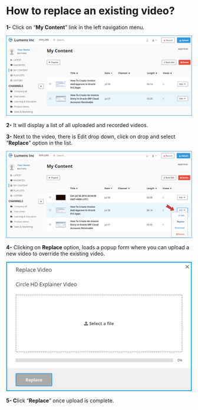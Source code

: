 # How to replace an existing video?

**1-** Click on “**My Content**” link in the left navigation menu.

![](../.gitbook/assets/help_videos_edit1.png)

**2-** It will display a list of all uploaded and recorded videos. 

**3-** Next to the video, there is Edit drop down, click on drop and select “**Replace**” option in the list.

![](../.gitbook/assets/help_videos_edit2.png)

**4-** Clicking on **Replace** option, loads a popup form where you can upload a new video to override the existing video. 

![](../.gitbook/assets/image%20%281%29.png)

**5- C**lick “**Replace**” once upload is complete. 

